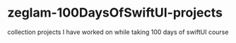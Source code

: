 # zeglam-100DaysOfSwiftUI-projects
 collection projects I have worked on while taking 100 days of swiftUI course
